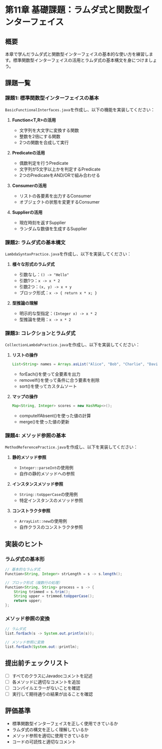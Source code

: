 # 第11章 基礎課題：ラムダ式と関数型インターフェイス

## 概要
本章で学んだラムダ式と関数型インターフェイスの基本的な使い方を練習します。標準関数型インターフェイスの活用とラムダ式の基本構文を身につけましょう。

## 課題一覧

### 課題1: 標準関数型インターフェイスの基本
`BasicFunctionalInterfaces.java`を作成し、以下の機能を実装してください：

1. **Function<T,R>の活用**
   - 文字列を大文字に変換する関数
   - 整数を2倍にする関数
   - 2つの関数を合成して実行

2. **Predicate<T>の活用**
   - 偶数判定を行うPredicate
   - 文字列が5文字以上かを判定するPredicate
   - 2つのPredicateをAND/ORで組み合わせる

3. **Consumer<T>の活用**
   - リストの各要素を出力するConsumer
   - オブジェクトの状態を変更するConsumer

4. **Supplier<T>の活用**
   - 現在時刻を返すSupplier
   - ランダムな数値を生成するSupplier

### 課題2: ラムダ式の基本構文
`LambdaSyntaxPractice.java`を作成し、以下を実装してください：

1. **様々な形式のラムダ式**
   - 引数なし：`() -> "Hello"`
   - 引数1つ：`x -> x * 2`
   - 引数2つ：`(x, y) -> x + y`
   - ブロック形式：`x -> { return x * x; }`

2. **型推論の理解**
   - 明示的な型指定：`(Integer x) -> x * 2`
   - 型推論を使用：`x -> x * 2`

### 課題3: コレクションとラムダ式
`CollectionLambdaPractice.java`を作成し、以下を実装してください：

1. **リストの操作**
   ```java
   List<String> names = Arrays.asList("Alice", "Bob", "Charlie", "David");
   ```
   - forEach()を使って全要素を出力
   - removeIf()を使って条件に合う要素を削除
   - sort()を使ってカスタムソート

2. **マップの操作**
   ```java
   Map<String, Integer> scores = new HashMap<>();
   ```
   - computeIfAbsent()を使った値の計算
   - merge()を使った値の更新

### 課題4: メソッド参照の基本
`MethodReferencePractice.java`を作成し、以下を実装してください：

1. **静的メソッド参照**
   - `Integer::parseInt`の使用例
   - 自作の静的メソッドへの参照

2. **インスタンスメソッド参照**
   - `String::toUpperCase`の使用例
   - 特定インスタンスのメソッド参照

3. **コンストラクタ参照**
   - `ArrayList::new`の使用例
   - 自作クラスのコンストラクタ参照

## 実装のヒント

### ラムダ式の基本形
```java
// 基本的なラムダ式
Function<String, Integer> strLength = s -> s.length();

// ブロック形式（複数行の処理）
Function<String, String> process = s -> {
    String trimmed = s.trim();
    String upper = trimmed.toUpperCase();
    return upper;
};
```

### メソッド参照の変換
```java
// ラムダ式
list.forEach(s -> System.out.println(s));

// メソッド参照に変換
list.forEach(System.out::println);
```

## 提出前チェックリスト
- [ ] すべてのクラスにJavadocコメントを記述
- [ ] 各メソッドに適切なコメントを追加
- [ ] コンパイルエラーがないことを確認
- [ ] 実行して期待通りの結果が出ることを確認

## 評価基準
- 標準関数型インターフェイスを正しく使用できているか
- ラムダ式の構文を正しく理解しているか
- メソッド参照を適切に使用できているか
- コードの可読性と適切なコメント